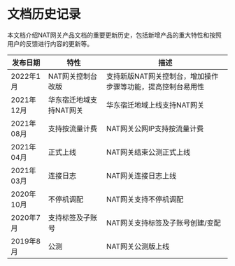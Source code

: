# 文档历史记录


本文档介绍NAT网关产品文档的重要更新历史，包括新增产品的重大特性和按照用户的反馈进行内容的更新等。

|发布日期|特性|描述|
|-|-|-|
|2022年1月|NAT网关控制台改版 |支持新版NAT网关控制台，增加操作步骤等功能，提高控制台易用性 |
|2021年12月|华东宿迁地域支持NAT网关 |华东宿迁地域上线支持NAT网关 |
|2021年08月|支持按流量计费|NAT网关公网IP支持按流量计费 |
|2021年04月|正式上线|NAT网关结束公测正式上线 |
|2021年03月|连接日志|NAT网关连接日志上线 |
|2020年10月|不停机调配|NAT网关支持不停机调配 |
|2020年7月|支持标签及子账号|NAT网关支持标签及子账号创建/变配 |
|2019年8月|公测|NAT网关公测版上线|

